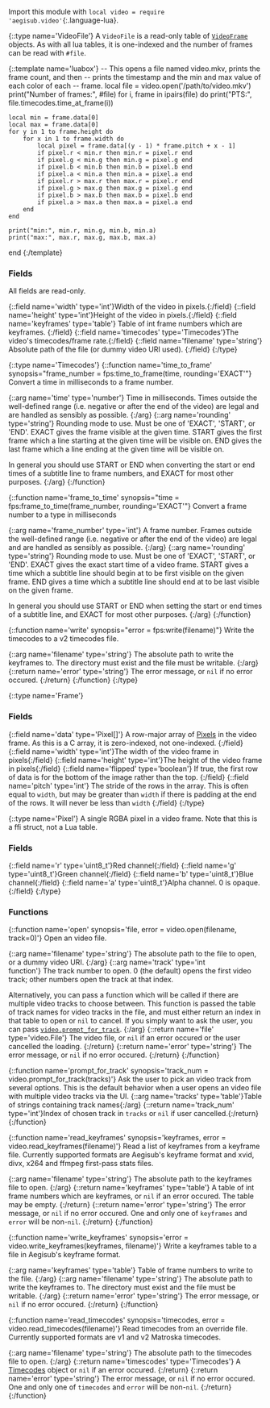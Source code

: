 Import this module with `local video = require 'aegisub.video'`{:.language-lua}.

{::type name='VideoFile'}
A `VideoFile` is a read-only table of [`VideoFrame`](#videoframe) objects.
As with all lua tables, it is one-indexed and the number of frames can be read with `#file`.

{::template name='luabox'}
-- This opens a file named video.mkv, prints the frame count, and then
-- prints the timestamp and the min and max value of each color of each
-- frame.
local file = video.open('/path/to/video.mkv')
print("Number of frames:", #file)
for i, frame in ipairs(file) do
    print("PTS:", file.timecodes.time_at_frame(i))

    local min = frame.data[0]
    local max = frame.data[0]
    for y in 1 to frame.height do
        for x in 1 to frame.width do
            local pixel = frame.data[(y - 1) * frame.pitch + x - 1]
            if pixel.r < min.r then min.r = pixel.r end
            if pixel.g < min.g then min.g = pixel.g end
            if pixel.b < min.b then min.b = pixel.b end
            if pixel.a < min.a then min.a = pixel.a end
            if pixel.r > max.r then max.r = pixel.r end
            if pixel.g > max.g then max.g = pixel.g end
            if pixel.b > max.b then max.b = pixel.b end
            if pixel.a > max.a then max.a = pixel.a end
        end
    end

    print("min:", min.r, min.g, min.b, min.a)
    print("max:", max.r, max.g, max.b, max.a)
end
{:/template}

### Fields
All fields are read-only.

{::field name='width' type='int'}Width of the video in pixels.{:/field}
{::field name='height' type='int'}Height of the video in pixels.{:/field}
{::field name='keyframes' type='table'}
Table of int frame numbers which are keyframes.
{:/field}
{::field name='timecodes' type='Timecodes'}The video's timecodes/frame rate.{:/field}
{::field name='filename' type='string'}
Absolute path of the file (or dummy video URI used).
{:/field}
{:/type}

{::type name='Timecodes'}
{::function name='time_to_frame' synopsis="frame_number = fps:time_to_frame(time, rounding='EXACT'"}
Convert a time in milliseconds to a frame number.

{::arg name='time' type='number'}
Time in milliseconds.
Times outside the well-defined range (i.e. negative or after the end of the video) are legal and are handled as sensibly as possible.
{:/arg}
{::arg name='rounding' type='string'}
Rounding mode to use.
Must be one of 'EXACT', 'START', or 'END'.
EXACT gives the frame visible at the given time.
START gives the first frame which a line starting at the given time will be visible on.
END gives the last frame which a line ending at the given time will be visible on.

In general you should use START or END when converting the start or end times of a subtitle line to frame numbers, and EXACT for most other purposes.
{:/arg}
{:/function}

{::function name='frame_to_time' synopsis="time = fps:frame_to_time(frame_number, rounding='EXACT'"}
Convert a frame number to a type in milliseconds

{::arg name='frame_number' type='int'}
A frame number.
Frames outside the well-defined range (i.e. negative or after the end of the video) are legal and are handled as sensibly as possible.
{:/arg}
{::arg name='rounding' type='string'}
Rounding mode to use.
Must be one of 'EXACT', 'START', or 'END'.
EXACT gives the exact start time of a video frame.
START gives a time which a subtitle line should begin at to be first visible on the given frame.
END gives a time which a subtitle line should end at to be last visible on the given frame.

In general you should use START or END when setting the start or end times of a subtitle line, and EXACT for most other purposes.
{:/arg}
{:/function}

{::function name='write' synopsis="error = fps:write(filename)"}
Write the timecodes to a v2 timecodes file.

{::arg name='filename' type='string'}
The absolute path to write the keyframes to.
The directory must exist and the file must be writable.
{:/arg}
{::return name='error' type='string'}
The error message, or `nil` if no error occured.
{:/return}
{:/function}
{:/type}

{::type name='Frame'}
### Fields
{::field name='data' type='Pixel[]'}
A row-major array of [Pixels](#pixel) in the video frame.
As this is a C array, it is zero-indexed, not one-indexed.
{:/field}
{::field name='width' type='int'}The width of the video frame in pixels{:/field}
{::field name='height' type='int'}The height of the video frame in pixels{:/field}
{::field name='flipped' type='boolean'}
If true, the first row of data is for the bottom of the image rather than the top.
{:/field}
{::field name='pitch' type='int'}
The stride of the rows in the array.
This is often equal to `width`, but may be greater than `width` if there is padding at the end of the rows.
It will never be less than `width`
{:/field}
{:/type}

{::type name='Pixel'}
A single RGBA pixel in a video frame.
Note that this is a ffi struct, not a Lua table.

### Fields
{::field name='r' type='uint8_t'}Red channel{:/field}
{::field name='g' type='uint8_t'}Green channel{:/field}
{::field name='b' type='uint8_t'}Blue channel{:/field}
{::field name='a' type='uint8_t'}Alpha channel. 0 is opaque.{:/field}
{:/type}

### Functions
{::function name='open' synopsis='file, error = video.open(filename, track=0)'}
Open an video file.

{::arg name='filename' type='string'}
The absolute path to the file to open, or a dummy video URI.
{:/arg}
{::arg name='track' type='int<br>function'}
The track number to open.
0 (the default) opens the first video track; other numbers open the track at that index.

Alternatively, you can pass a function which will be called if there are multiple video tracks to choose between.
This function is passed the table of track names for video tracks in the file, and must either return an index in that table to open or `nil` to cancel.
If you simply want to ask the user, you can pass [`video.prompt_for_track`](#prompt_for_track).
{:/arg}
{::return name='file' type='video.File'}
The video file, or `nil` if an error occured or the user cancelled the loading.
{:/return}
{::return name='error' type='string'}
The error message, or `nil` if no error occured.
{:/return}
{:/function}

{::function name='prompt_for_track' synopsis='track_num = video.prompt_for_track(tracks)'}
Ask the user to pick an video track from several options.
This is the default behavior when a user opens an video file with multiple video tracks via the UI.
{::arg name='tracks' type='table'}Table of strings containing track names{:/arg}
{::return name='track_num' type='int'}Index of chosen track in `tracks` or `nil` if user cancelled.{:/return}
{:/function}

{::function name='read_keyframes' synopsis='keyframes, error = video.read_keyframes(filename)'}
Read a list of keyframes from a keyframe file.
Currently supported formats are Aegisub's keyframe format and xvid, divx, x264 and ffmpeg first-pass stats files.

{::arg name='filename' type='string'}
The absolute path to the keyframes file to open.
{:/arg}
{::return name='keyframes' type='table'}
A table of int frame numbers which are keyframes, or `nil` if an error occured.
The table may be empty.
{:/return}
{::return name='error' type='string'}
The error message, or `nil` if no error occured.
One and only one of `keyframes` and `error` will be non-`nil`.
{:/return}
{:/function}

{::function name='write_keyframes' synopsis='error = video.write_keyframes(keyframes, filename)'}
Write a keyframes table to a file in Aegisub's keyframe format.

{::arg name='keyframes' type='table'}
Table of frame numbers to write to the file.
{:/arg}
{::arg name='filename' type='string'}
The absolute path to write the keyframes to.
The directory must exist and the file must be writable.
{:/arg}
{::return name='error' type='string'}
The error message, or `nil` if no error occured.
{:/return}
{:/function}

{::function name='read_timecodes' synopsis='timecodes, error = video.read_timecodes(filename)'}
Read timecodes from an override file.
Currently supported formats are v1 and v2 Matroska timecodes.

{::arg name='filename' type='string'}
The absolute path to the timecodes file to open.
{:/arg}
{::return name='timescodes' type='Timecodes'}
A [Timecodes](#timecodes) object or `nil` if an error occured.
{:/return}
{::return name='error' type='string'}
The error message, or `nil` if no error occured.
One and only one of `timecodes` and `error` will be non-`nil`.
{:/return}
{:/function}
